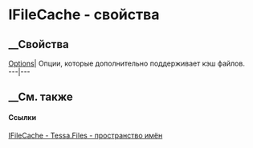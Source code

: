 # IFileCache - свойства
##  __Свойства
[Options](P_Tessa_Files_IFileCache_Options.htm)| Опции, которые дополнительно
поддерживает кэш файлов.  
---|---  
##  __См. также
#### Ссылки
[IFileCache - ](T_Tessa_Files_IFileCache.htm)
[Tessa.Files - пространство имён](N_Tessa_Files.htm)

